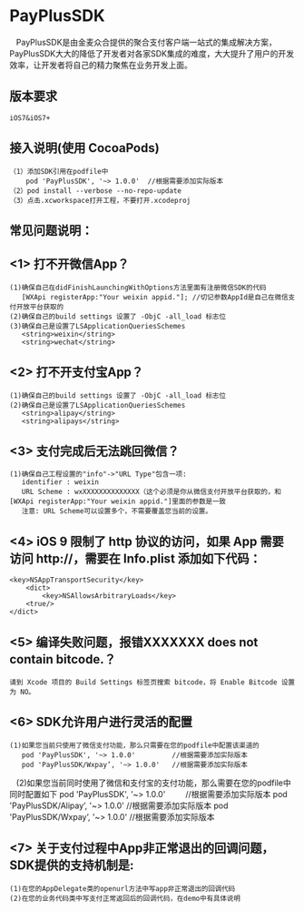 # PayPlusSDK
    PayPlusSDK是由金麦众合提供的聚合支付客户端一站式的集成解决方案，PayPlusSDK大大的降低了开发者对各家SDK集成的难度，大大提升了用户的开发效率，让开发者将自己的精力聚焦在业务开发上面。

## 版本要求
    iOS7&iOS7+
   
## 接入说明(使用 CocoaPods)
    （1）添加SDK引用在podfile中
        pod 'PayPlusSDK', '~> 1.0.0'  //根据需要添加实际版本
    （2）pod install --verbose --no-repo-update
    （3）点击.xcworkspace打开工程，不要打开.xcodeproj  
    
## 常见问题说明：
## <1> 打不开微信App？
    (1)确保自己在didFinishLaunchingWithOptions方法里面有注册微信SDK的代码
       [WXApi registerApp:"Your weixin appid."]; //切记参数AppId是自己在微信支付开放平台获取的
    (2)确保自己的build settings 设置了 -ObjC -all_load 标志位
    (3)确保自己是设置了LSApplicationQueriesSchemes
       <string>weixin</string>
       <string>wechat</string>
## <2> 打不开支付宝App？   
    (1)确保自己的build settings 设置了 -ObjC -all_load 标志位
    (2)确保自己是设置了LSApplicationQueriesSchemes
       <string>alipay</string>
       <string>alipays</string>
## <3> 支付完成后无法跳回微信？
    (1)确保自己工程设置的"info"->"URL Type"包含一项:
       identifier : weixin
       URL Scheme : wxXXXXXXXXXXXXXX（这个必须是你从微信支付开放平台获取的，和 [WXApi registerApp:"Your weixin appid."]里面的参数是一致
       注意: URL Scheme可以设置多个，不需要覆盖您当前的设置。
## <4> iOS 9 限制了 http 协议的访问，如果 App 需要访问 http://，需要在 Info.plist 添加如下代码：
    <key>NSAppTransportSecurity</key>
        <dict>
            <key>NSAllowsArbitraryLoads</key>
        <true/>
    </dict>
## <5> 编译失败问题，报错XXXXXXX does not contain bitcode.？
    请到 Xcode 项目的 Build Settings 标签页搜索 bitcode，将 Enable Bitcode 设置为 NO。
## <6> SDK允许用户进行灵活的配置
    (1)如果您当前只使用了微信支付功能，那么只需要在您的podfile中配置该渠道的
       pod 'PayPlusSDK', '~> 1.0.0'         //根据需要添加实际版本
       pod 'PayPlusSDK/Wxpay’, '~> 1.0.0'   //根据需要添加实际版本
    (2)如果您当前同时使用了微信和支付宝的支付功能，那么需要在您的podfile中同时配置如下
       pod 'PayPlusSDK', '~> 1.0.0'         //根据需要添加实际版本
       pod 'PayPlusSDK/Alipay’, '~> 1.0.0'  //根据需要添加实际版本
       pod 'PayPlusSDK/Wxpay’, '~> 1.0.0'   //根据需要添加实际版本
## <7> 关于支付过程中App非正常退出的回调问题，SDK提供的支持机制是: 
    (1)在您的AppDelegate类的openurl方法中写app非正常退出的回调代码
    (2)在您的业务代码类中写支付正常返回后的回调代码，在demo中有具体说明

